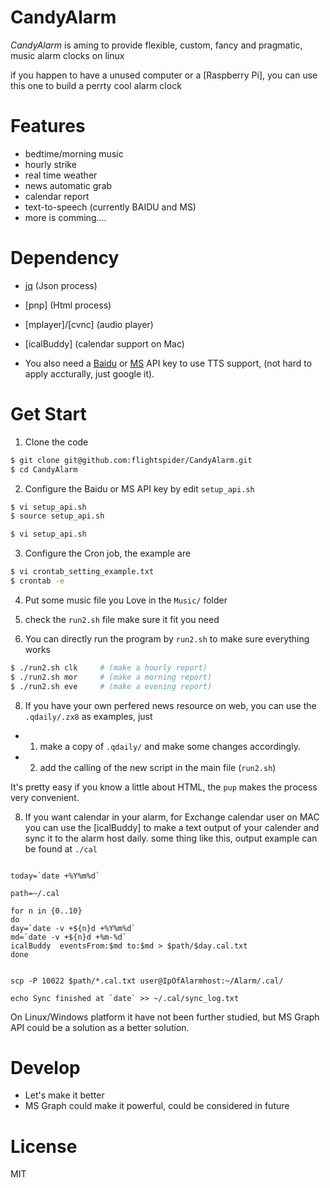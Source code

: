 
# CandyAlarm

*CandyAlarm* is aming to provide flexible, custom, fancy and pragmatic, music alarm clocks on linux

if you happen to have a unused computer or a [Raspberry Pi], you can use this one to build a perrty cool alarm clock

# Features

- bedtime/morning music
- hourly strike 
- real time weather
- news automatic grab
- calendar report
- text-to-speech (currently BAIDU and MS)
- more is comming....


# Dependency

   - [jq](https://stedolan.github.io/jq/) (Json process)
   - [pnp] (Html process)
   - [mplayer]/[cvnc] (audio player)
   - [icalBuddy] (calendar support on Mac)

   - You also need a [Baidu](https://ai.baidu.com/tech/speech/tts) or [MS](https://azure.microsoft.com/en-us/services/cognitive-services/text-to-speech/) API key to use TTS support, (not hard to apply accturally, just google it).

# Get Start

1. Clone the code

```sh
$ git clone git@github.com:flightspider/CandyAlarm.git
$ cd CandyAlarm
```

2. Configure the Baidu or MS API key by edit `setup_api.sh`

```sh
$ vi setup_api.sh 
$ source setup_api.sh 
```


```sh
$ vi setup_api.sh 
```

3. Configure the Cron job, the example are 

```sh
$ vi crontab_setting_example.txt
$ crontab -e
```

4. Put some music file you Love in the `Music/` folder


6. check the `run2.sh` file make sure it fit you need


7. You can directly run the program by `run2.sh` to make sure everything works

```sh
$ ./run2.sh clk     # (make a hourly report)
$ ./run2.sh mor     # (make a morning report)
$ ./run2.sh eve     # (make a evening report)
```

8. If you have your own perfered news resource on web, you can use the `.qdaily/.zx8` as examples, just 

- 1. make a copy of `.qdaily/` and make some changes accordingly. 
- 2. add the calling of the new script in the main file (`run2.sh`) 

It's pretty easy if you know a little about HTML, the `pup` makes the process very convenient.

8. If you want calendar in your alarm, for Exchange calendar user on MAC you can use the [icalBuddy] to make a text output of your calender and sync it to the alarm host daily. some thing like this, output example can be found at `./cal`

```

today=`date +%Y%m%d`
 
path=~/.cal

for n in {0..10}
do
day=`date -v +${n}d +%Y%m%d`
md=`date -v +${n}d +%m-%d`
icalBuddy  eventsFrom:$md to:$md > $path/$day.cal.txt
done


scp -P 10022 $path/*.cal.txt user@IpOfAlarmhost:~/Alarm/.cal/

echo Sync finished at `date` >> ~/.cal/sync_log.txt

```

On Linux/Windows platform it have not been further studied, but MS Graph API could be a solution as a better solution.

# Develop

   - Let's make it better    
   - MS Graph could make it powerful, could be considered in future
   
# License
MIT
